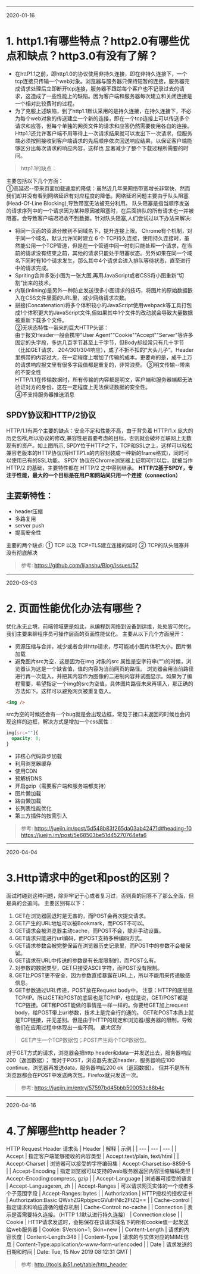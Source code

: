 ----
2020-01-16
# 1. http1.1有哪些特点？http2.0有哪些优点和缺点？http3.0有没有了解？
* 在httP1.1之前，即http1.0的协议使用非持久连接，即在非持久连接下，一个tcp连接只传输一个web对象。浏览器与服务器只保持短暂的连接，服务器完成请求处理后立即断开tcp连接，服务器不跟踪每个客户也不记录过去的请求，这造成了一些性能上的缺陷。因为客户端和服务器每次建立和关闭连接是一个相对比较费时的过程。
* 为了克服上述缺陷，到了http1.1默认采用的是持久连接，在持久连接下，不必为每个web对象的传送建立一个新的连接，即在一个tcp连接上可以传送多个请求和应答，但每个单独的网页文件的请求和应答仍然需要使用各自的连接。Http1.1还允许客户端不用等待上一次请求结果就可以发出下一次请求，但服务端必须按照接收到客户端请求的先后顺序依次回送响应结果，以保证客户端能够区分出每次请求的响应内容，这样也
显著减少了整个下载过程所需要的时间。
> http1.1的缺点：  

主要包括以下几个方面：  
①高延迟--带来页面加载速度的降低：虽然近几年来网络带宽增长非常快，然而我们却并没有看到网络延迟有对应程度的降低。网络延迟问题主要由于队头阻塞(Head-Of-Line Blocking),导致带宽无法被充分利用。
队头阻塞是指当顺序发送的请求序列中的一个请求因为某种原因被阻塞时，在后面排队的所有请求也一并被阻塞，会导致客户端迟迟收不到数据。针对队头阻塞,人们尝试过以下办法来解决:
* 将同一页面的资源分散到不同域名下，提升连接上限。 Chrome有个机制，对于同一个域名，默认允许同时建立 6 个 TCP持久连接，使用持久连接时，虽然能公用一个TCP管道，但是在一个管道中同一时刻只能处理一个请求，在当前的请求没有结束之前，其他的请求只能处于阻塞状态。另外如果在同一个域名下同时有10个请求发生，那么其中4个请求会进入排队等待状态，直至进行中的请求完成。
* Spriting合并多张小图为一张大图,再用JavaScript或者CSS将小图重新“切割”出来的技术。
* 内联(Inlining)是另外一种防止发送很多小图请求的技巧，将图片的原始数据嵌入在CSS文件里面的URL里，减少网络请求次数。
* 拼接(Concatenation)将多个体积较小的JavaScript使用webpack等工具打包成1个体积更大的JavaScript文件,但如果其中1个文件的改动就会导致大量数据被重新下载多个文件。  
②无状态特性--带来的巨大HTTP头部：  
由于报文Header一般会携带"User Agent""Cookie""Accept""Server"等许多固定的头字段，多达几百字节甚至上千字节，但Body却经常只有几十字节（比如GET请求、
204/301/304响应），成了不折不扣的“大头儿子”。Header里携带的内容过大，在一定程度上增加了传输的成本。更要命的是，成千上万的请求响应报文里有很多字段值都是重复的，非常浪费。
③明文传输--带来的不安全性  
HTTP/1.1在传输数据时，所有传输的内容都是明文，客户端和服务器端都无法验证对方的身份，这在一定程度上无法保证数据的安全性。  
④不支持服务器推送消息
## SPDY协议和HTTP/2协议
HTTP/1.1有两个主要的缺点：安全不足和性能不高，由于背负着 HTTP/1.x 庞大的历史包袱,所以协议的修改,兼容性是首要考虑的目标，否则就会破坏互联网上无数现有的资产。如上图所示,
SPDY位于HTTP之下，TCP和SSL之上，这样可以轻松兼容老版本的HTTP协议(将HTTP1.x的内容封装成一种新的frame格式)，同时可以使用已有的SSL功能。
SPDY 协议在Chrome浏览器上证明可行以后，就被当作 HTTP/2 的基础，主要特性都在 HTTP/2 之中得到继承。
**HTTP/2基于SPDY，专注于性能，最大的一个目标是在用户和网站间只用一个连接（connection）**
## 主要新特性：
* header压缩
* 多路复用
* server push
* 提高安全性

主要的两个缺点:
① TCP 以及 TCP+TLS建立连接的延时
② TCP的队头阻塞并没有彻底解决
> 参考: 
https://github.com/ljianshu/Blog/issues/57
----
2020-03-03
# 2. 页面性能优化办法有哪些？
优化永无止境，前端领域更是如此，从编程到网络到设备到运维，处处皆可优化，我们主要来聊程序员可操作层面的页面性能优化。
主要从以下几个方面展开：
* 资源压缩与合并，减少或者合并http请求，尽可能减小图片体积大小，图片懒加载
* 避免图片src为空，这是因为在img 对象的src 属性是空字符串(“”)的时候，浏览器认为这是一个缺省值，值的内容为当前网页的路径。
浏览器会用当前路径进行再一次载入，并把其内容作为图像的二进制内容并试图显示。如果为了编程需要，希望指定一个img的src为空值，具体图片路径未来再填入，那正确的方法如下。这样可以避免网页被重复载入。
```html
<img />
```
src为空的时候还会有一个bug就是会出现边框，常见于接口未返回的时候也会闪现这样的边框，解决方式是增加一个css属性：
```css
img[src=""]{
  opacity: 0;
}
```
* 非核心代码异步加载
* 利用浏览器缓存
* 使用CDN
* 预解析DNS
* 开启gzip（需要客户端和服务端都支持）
* 图片懒加载
* 路由懒加载
* 长列表性能优化
* 第三方插件的按需引入
> 参考: 
https://juejin.im/post/5d548b83f265da03ab42471d#heading-10
https://juejin.im/post/5e68503be51d45270764efa6
----
2020-04-04
# 3.Http请求中的get和post的区别？
面试时碰到这种问题，除非牢记于心或者复习过，否则真的回答不了那么全面，但是真的会追问。
主要区别有以下：
1. GET在浏览器回退时是无害的，而POST会再次提交请求。
2. GET产生的URL地址可以被Bookmark，而POST不可以。
3. GET请求会被浏览器主动cache，而POST不会，除非手动设置。
4. GET请求只能进行url编码，而POST支持多种编码方式。
5. GET请求参数会被完整保留在浏览器历史记录里，而POST中的参数不会被保留。
6. GET请求在URL中传送的参数是有长度限制的，而POST么有。
7. 对参数的数据类型，GET只接受ASCII字符，而POST没有限制。
8. GET比POST更不安全，因为参数直接暴露在URL上，所以不能用来传递敏感信息。
9. GET参数通过URL传递，POST放在Request body中。
注意：HTTP的底层是TCP/IP。所以GET和POST的底层也是TCP/IP，也就是说，GET/POST都是TCP链接。GET和POST能做的事情是一样一样的。你要给GET加上request body，给POST带上url参数，技术上是完全行的通的。 
GET和POST本质上就是TCP链接，并无差别。但是由于HTTP的规定和浏览器/服务器的限制，导致他们在应用过程中体现出一些不同。 
*重大区别* 
> GET产生一个TCP数据包；POST产生两个TCP数据包。

对于GET方式的请求，浏览器会把http header和data一并发送出去，服务器响应200（返回数据）；
而对于POST，浏览器先发送header，服务器响应100 continue，浏览器再发送data，服务器响应200 ok（返回数据）。
但并不是所有浏览器都会在POST中发送两次包，Firefox就只发送一次。
> 参考: 
https://juejin.im/entry/57597bd45bbb500053c88b4c
----
2020-04-16
# 4.了解哪些http header？
HTTP Request Header 请求头
| Header | 解释 | 示例 |
| --- | --- | --- |
| Accept | 指定客户端能够接收的内容类型 | Accept:text/plain, text/html |
| Accept-Charset | 浏览器可以接受的字符编码集 | Accept-Charset:iso-8859-5 |
| Accept-Encoding | 指定浏览器可以支持的web服务器返回内容压缩编码类型 | Accept-Encoding:compress, gzip |
| Accept-Language | 浏览器可接受的语言 | Accept-Language:en, zh |
| Accept-Ranges | 可以请求网页实体的一个或者多个子范围字段 | Accept-Ranges: bytes |
| Authorization | HTTP授权的授权证书 | Authorization:Basic QWxhZGRpbjpvcGVuIHNlc2FtZQ== |
| Cache-control | 指定请求和响应遵循的缓存机制 | Cache-Control: no-cache |
| Connection | 表示是否需要持久连接。（HTTP 1.1默认进行持久连接） | Connection:close |
| Cookie | HTTP请求发送时，会把保存在该请求域名下的所有cookie值一起发送给web服务器 | Cookie: $Version=1; Skin=new |
| Content-Length | 请求的内容长度 | Content-Length:348 |
| Content-Type | 请求的与实体对应的MIME信息 | Content-Type:application/x-www-form-urlencoded |
| Date | 请求发送的日期和时间 | Date: Tue, 15 Nov 2019 08:12:31 GMT |

> 参考: 
http://tools.jb51.net/table/http_header






